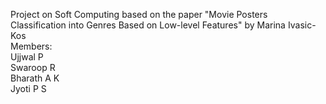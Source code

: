 Project on Soft Computing based on the paper "Movie Posters Classification into Genres Based on Low-level Features" by Marina Ivasic-Kos</br>
Members:</br>
Ujjwal P</br>
Swaroop R</br>
Bharath A K</br>
Jyoti P S
